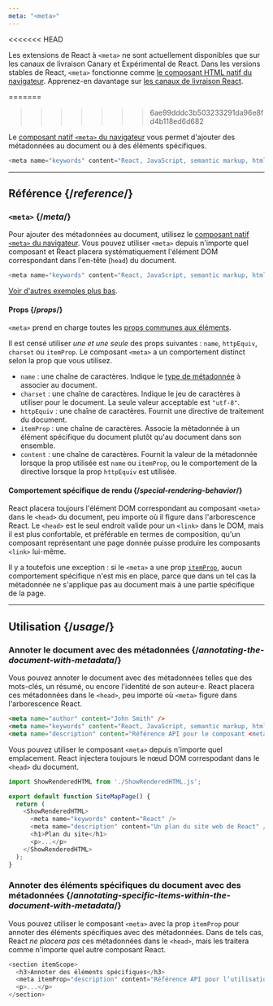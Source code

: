 ```yaml
---
meta: "<meta>"
---
```


<<<<<<< HEAD
<Canary>

Les extensions de React à `<meta>` ne sont actuellement disponibles que sur les canaux de livraison Canary et Expérimental de React. Dans les versions stables de React, `<meta>` fonctionne comme [le composant HTML natif du navigateur](/reference/react-dom/components#all-html-components). Apprenez-en davantage sur [les canaux de livraison React](/community/versioning-policy#all-release-channels).

</Canary>


=======
>>>>>>> 6ae99dddc3b503233291da96e8fd4b118ed6d682
<Intro>

Le [composant natif `<meta>` du navigateur](https://developer.mozilla.org/fr/docs/Web/HTML/Element/meta) vous permet d'ajouter des métadonnées au document ou à des éléments spécifiques.

```js
<meta name="keywords" content="React, JavaScript, semantic markup, html" />
```

</Intro>

<InlineToc />

---

## Référence {/*reference*/}

### `<meta>` {/*meta*/}

Pour ajouter des métadonnées au document, utilisez le [composant natif `<meta>` du navigateur](https://developer.mozilla.org/fr/docs/Web/HTML/Element/meta). Vous pouvez utiliser `<meta>` depuis n'importe quel composant et React placera systématiquement l'élément DOM correspondant dans l'en-tête (`head`) du document.

```js
<meta name="keywords" content="React, JavaScript, semantic markup, html" />
```

[Voir d'autres exemples plus bas](#usage).

#### Props {/*props*/}

`<meta>` prend en charge toutes les [props communes aux éléments](/reference/react-dom/components/common#props).

Il est censé utiliser *une et une seule* des props suivantes : `name`, `httpEquiv`, `charset` ou `itemProp`. Le composant `<meta>` a un comportement distinct selon la prop que vous utilisez.

* `name` : une chaîne de caractères. Indique le [type de métadonnée](https://developer.mozilla.org/fr/docs/Web/HTML/Element/meta/name) à associer au document. 
* `charset` : une chaîne de caractères. Indique le jeu de caractères à utiliser pour le document. La seule valeur acceptable est `"utf-8"`.
* `httpEquiv` : une chaîne de caractères. Fournit une directive de traitement du document.
* `itemProp` : une chaîne de caractères. Associe la métadonnée à un élément spécifique du document plutôt qu'au document dans son ensemble.
* `content` : une chaîne de caractères. Fournit la valeur de la métadonnée lorsque la prop utilisée est `name` ou `itemProp`, ou le comportement de la directive lorsque la prop `httpEquiv` est utilisée.

#### Comportement spécifique de rendu {/*special-rendering-behavior*/}

React placera toujours l'élément DOM correspondant au composant `<meta>` dans le `<head>` du document, peu importe où il figure dans l'arborescence React. Le `<head>` est le seul endroit valide pour un `<link>` dans le DOM, mais il est plus confortable, et préférable en termes de composition, qu'un composant représentant une page donnée puisse produire les composants `<link>` lui-même.

Il y a toutefois une exception : si le `<meta>` a une prop [`itemProp`](https://developer.mozilla.org/docs/Web/HTML/Global_attributes/itemprop), aucun comportement spécifique n'est mis en place, parce que dans un tel cas la métadonnée ne s'applique pas au document mais à une partie spécifique de la page.

---

## Utilisation {/*usage*/}

### Annoter le document avec des métadonnées {/*annotating-the-document-with-metadata*/}

Vous pouvez annoter le document avec des métadonnées telles que des mots-clés, un résumé, ou encore l'identité de son auteur·e.  React placera ces métadonnées dans le `<head>`, peu importe où `<meta>` figure dans l'arborescence React.

```html
<meta name="author" content="John Smith" />
<meta name="keywords" content="React, JavaScript, semantic markup, html" />
<meta name="description" content="Référence API pour le composant <meta> de React DOM" />
```

Vous pouvez utiliser le composant `<meta>` depuis n'importe quel emplacement. React injectera toujours le nœud DOM correspodant dans le `<head>` du document.

<SandpackWithHTMLOutput>

```js src/App.js active
import ShowRenderedHTML from './ShowRenderedHTML.js';

export default function SiteMapPage() {
  return (
    <ShowRenderedHTML>
      <meta name="keywords" content="React" />
      <meta name="description" content="Un plan du site web de React" />
      <h1>Plan du site</h1>
      <p>...</p>
    </ShowRenderedHTML>
  );
}
```

</SandpackWithHTMLOutput>

### Annoter des éléments spécifiques du document avec des métadonnées {/*annotating-specific-items-within-the-document-with-metadata*/}

Vous pouvez utiliser le composant `<meta>` avec la prop `itemProp` pour annoter des éléments spécifiques avec des métadonnées.  Dans de tels cas, React *ne placera pas* ces métadonnées dans le `<head>`, mais les traitera comme n'importe quel autre composant React.

```js
<section itemScope>
  <h3>Annoter des éléments spécifiques</h3>
  <meta itemProp="description" content="Référence API pour l’utilisation de <meta> avec itemProp" />
  <p>...</p>
</section>
```
